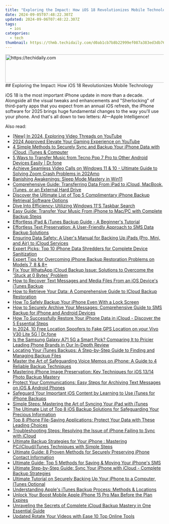```yaml
---
title: "Exploring the Impact: How iOS 18 Revolutionizes Mobile Technology"
date: 2024-09-05T07:48:22.307Z
updated: 2024-09-06T07:48:22.307Z
tags:
  - ios
categories:
  - tech
thumbnail: https://thmb.techidaily.com/d0ab1cb7b8b22999ef087a383ed3db769492e1f7dd341f7046ddf8ecb2ad394e.png
---
```


<!-- affiliate ads begin -->
<a href="https://laganoo.pxf.io/c/5597632/1484944/16446" target="_top" id="1484944">
  <img src="//a.impactradius-go.com/display-ad/16446-1484944" border="0" alt="https://techidaily.com" width="728" height="90"/>
</a>
<img height="0" width="0" src="https://laganoo.pxf.io/i/5597632/1484944/16446" style="position:absolute;visibility:hidden;" border="0" />
<!-- affiliate ads end -->
## Exploring the Impact: How iOS 18 Revolutionizes Mobile Technology

iOS 18 is the most important iPhone update in more than a decade. Alongside all the visual tweaks and enhancements and "Sherlocking" of third-party apps that you expect from an annual iOS refresh, the iPhone software for 2025 brings huge fundamental changes to the way you'll use your phone. And that's all down to two letters: AI—Apple Intelligence!

<ins class="adsbygoogle"
     style="display:block"
     data-ad-format="autorelaxed"
     data-ad-client="ca-pub-7571918770474297"
     data-ad-slot="1223367746"></ins>



<ins class="adsbygoogle"
     style="display:block"
     data-ad-client="ca-pub-7571918770474297"
     data-ad-slot="8358498916"
     data-ad-format="auto"
     data-full-width-responsive="true"></ins>

<span class="atpl-alsoreadstyle">Also read:</span>
<div><ul>
<li><a href="https://youtube-data.techidaily.com/n-2024-exploring-video-threads-on-youtube/"><u>[New] In 2024, Exploring Video Threads on YouTube</u></a></li>
<li><a href="https://youtube-clips.techidaily.com/2024-approved-elevate-your-gaming-experience-on-youtube/"><u>2024 Approved  Elevate Your Gaming Experience on YouTube</u></a></li>
<li><a href="https://os-tips.techidaily.com/4-simple-methods-to-securely-sync-and-backup-your-iphone-data-with-icloud-itunes-and-computer/"><u>4 Simple Methods to Securely Sync and Backup Your iPhone Data with iCloud, iTunes & Computer</u></a></li>
<li><a href="https://blog-min.techidaily.com/5-ways-to-transfer-music-from-tecno-pop-7-pro-to-other-android-devices-easily-drfone-by-drfone-transfer-from-android-transfer-from-android/"><u>5 Ways to Transfer Music from Tecno Pop 7 Pro to Other Android Devices Easily | Dr.fone</u></a></li>
<li><a href="https://win-able.techidaily.com/achieve-seamless-video-calls-on-windows-11-and-10-ultimate-guide-to-solving-zoom-crash-problems-in-202amo/"><u>Achieve Seamless Video Calls on Windows 11 & 10 - Ultimate Guide to Solving Zoom Crash Problems in 202Amo</u></a></li>
<li><a href="https://common-error.techidaily.com/banishing-awakenings-sleep-mode-mastery-in-win11/"><u>Banishing Awakenings: Sleep Mode Mastery in Win11</u></a></li>
<li><a href="https://os-tips.techidaily.com/comprehensive-guide-transferring-data-from-ipad-to-icloud-macbook-itunes-or-an-external-hard-drive/"><u>Comprehensive Guide: Transferring Data From iPad to iCloud, MacBook, iTunes, or an External Hard Drive</u></a></li>
<li><a href="https://os-tips.techidaily.com/discover-the-ultimate-list-of-top-5-complimentary-iphone-backup-retrieval-software-options/"><u>Discover the Ultimate List of Top 5 Complimentary iPhone Backup Retrieval Software Options</u></a></li>
<li><a href="https://win11.techidaily.com/dive-into-efficiency-utilizing-windows-11s-taskbar-search/"><u>Dive Into Efficiency: Utilizing Windows 11'S Taskbar Search</u></a></li>
<li><a href="https://os-tips.techidaily.com/easy-guide-transfer-your-music-from-iphone-to-macpc-with-complete-backup-steps/"><u>Easy Guide: Transfer Your Music From iPhone to Mac/PC with Complete Backup Steps</u></a></li>
<li><a href="https://os-tips.techidaily.com/effortless-ipad-and-itunes-backup-guide-a-beginners-tutorial/"><u>Effortless iPad & iTunes Backup Guide - A Beginner's Tutorial</u></a></li>
<li><a href="https://os-tips.techidaily.com/effortless-text-preservation-a-user-friendly-approach-to-sms-data-backup-solutions/"><u>Effortless Text Preservation: A User-Friendly Approach to SMS Data Backup Solutions</u></a></li>
<li><a href="https://os-tips.techidaily.com/ensuring-data-safety-a-users-manual-for-backing-up-ipads-pro-mini-and-air-to-icloud-services/"><u>Ensuring Data Safety: A User's Manual for Backing Up iPads (Pro, Mini, and Air) to iCloud Services</u></a></li>
<li><a href="https://data-safeguard.techidaily.com/expert-picks-top-10-iphone-data-shredders-for-complete-device-sanitization/"><u>Expert Picks: Top 10 iPhone Data Shredders for Complete Device Sanitization</u></a></li>
<li><a href="https://os-tips.techidaily.com/expert-tips-for-overcoming-iphone-backup-restoration-problems-on-models-7-8-and-8plus/"><u>Expert Tips for Overcoming iPhone Backup Restoration Problems on Models 7, 8 & 8+</u></a></li>
<li><a href="https://os-tips.techidaily.com/fix-your-whatsapp-icloud-backup-issue-solutions-to-overcome-the-stuck-at-0-bytes-problem/"><u>Fix Your WhatsApp iCloud Backup Issue: Solutions to Overcome the 'Stuck at 0 Bytes' Problem</u></a></li>
<li><a href="https://os-tips.techidaily.com/how-to-recover-text-messages-and-media-files-from-an-ios-devices-itunes-backup/"><u>How to Recover Text Messages and Media Files From an iOS Device's iTunes Backup</u></a></li>
<li><a href="https://os-tips.techidaily.com/how-to-retrieve-your-data-a-comprehensive-guide-to-icloud-backup-restoration/"><u>How to Retrieve Your Data: A Comprehensive Guide to ICloud Backup Restoration</u></a></li>
<li><a href="https://os-tips.techidaily.com/how-to-safely-backup-your-iphone-even-with-a-lock-screen/"><u>How To Safely Backup Your iPhone Even With a Lock Screen</u></a></li>
<li><a href="https://os-tips.techidaily.com/how-to-securely-archive-your-messages-comprehensive-guide-to-sms-backup-for-iphone-and-android-devices/"><u>How to Securely Archive Your Messages: Comprehensive Guide to SMS Backup for iPhone and Android Devices</u></a></li>
<li><a href="https://os-tips.techidaily.com/how-to-successfully-restore-your-iphone-data-in-icloud-discover-the-5-essential-steps/"><u>How To Successfully Restore Your iPhone Data in iCloud - Discover the 5 Essential Steps</u></a></li>
<li><a href="https://android-location.techidaily.com/in-2024-10-free-location-spoofers-to-fake-gps-location-on-your-vivo-v30-lite-5g-drfone-by-drfone-virtual/"><u>In 2024, 10 Free Location Spoofers to Fake GPS Location on your Vivo V30 Lite 5G | Dr.fone</u></a></li>
<li><a href="https://buynow-reviews.techidaily.com/is-the-samsung-galaxy-a71-5g-a-smart-pick-comparing-it-to-pricier-leading-phone-brands-in-our-in-depth-review/"><u>Is the Samsung Galaxy A71 5G a Smart Pick? Comparing It to Pricier Leading Phone Brands in Our In-Depth Review</u></a></li>
<li><a href="https://os-tips.techidaily.com/locating-your-itunes-backups-a-step-by-step-guide-to-finding-and-managing-backup-files/"><u>Locating Your iTunes Backups: A Step-by-Step Guide to Finding and Managing Backup Files</u></a></li>
<li><a href="https://os-tips.techidaily.com/master-the-art-of-safeguarding-voice-memos-on-iphone-a-guide-to-4-reliable-backup-techniques/"><u>Master the Art of Safeguarding Voice Memos on iPhone: A Guide to 4 Reliable Backup Techniques</u></a></li>
<li><a href="https://os-tips.techidaily.com/mastering-iphone-image-preservation-key-techniques-for-ios-1314-photo-backup-mastery/"><u>Mastering iPhone Image Preservation: Key Techniques for iOS 13/14 Photo Backup Mastery</u></a></li>
<li><a href="https://os-tips.techidaily.com/protect-your-communications-easy-steps-for-archiving-text-messages-on-ios-and-android-phones/"><u>Protect Your Communications: Easy Steps for Archiving Text Messages on iOS & Android Phones</u></a></li>
<li><a href="https://os-tips.techidaily.com/safeguard-your-important-ios-content-by-learning-to-use-itunes-for-iphone-backups/"><u>Safeguard Your Important iOS Content by Learning to Use iTunes for iPhone Backups</u></a></li>
<li><a href="https://os-tips.techidaily.com/simple-steps-mastering-the-art-of-syncing-your-ipad-with-itunes/"><u>Simple Steps: Mastering the Art of Syncing Your iPad with iTunes</u></a></li>
<li><a href="https://os-tips.techidaily.com/the-ultimate-list-of-top-8-ios-backup-solutions-for-safeguarding-your-precious-information/"><u>The Ultimate List of Top 8 iOS Backup Solutions for Safeguarding Your Precious Information</u></a></li>
<li><a href="https://os-tips.techidaily.com/top-8-iphone-file-saving-applications-protect-your-data-with-these-leading-choices/"><u>Top 8 iPhone File-Saving Applications: Protect Your Data with These Leading Choices</u></a></li>
<li><a href="https://os-tips.techidaily.com/troubleshooting-steps-resolving-the-issue-of-iphone-failing-to-sync-with-icloud/"><u>Troubleshooting Steps: Resolving the Issue of iPhone Failing to Sync with iCloud</u></a></li>
<li><a href="https://os-tips.techidaily.com/ultimate-backup-strategies-for-your-iphone-mastering-pciclouditunes-techniques-with-simple-steps/"><u>Ultimate Backup Strategies for Your iPhone : Mastering PC/iCloud/iTunes Techniques with Simple Steps</u></a></li>
<li><a href="https://os-tips.techidaily.com/ultimate-guide-8-proven-methods-for-securely-preserving-iphone-contact-information/"><u>Ultimate Guide: 8 Proven Methods for Securely Preserving iPhone Contact Information</u></a></li>
<li><a href="https://os-tips.techidaily.com/ultimate-guide-top-5-methods-for-saving-and-moving-your-iphones-sms/"><u>Ultimate Guide: Top 5 Methods for Saving & Moving Your iPhone's SMS</u></a></li>
<li><a href="https://os-tips.techidaily.com/ultimate-step-by-step-guide-sync-your-iphone-with-icloud-complete-backup-strategies/"><u>Ultimate Step-by-Step Guide: Sync Your iPhone with iCloud - Complete Backup Strategies</u></a></li>
<li><a href="https://os-tips.techidaily.com/1723620204669-ultimate-tutorial-on-securely-backing-up-your-iphone-to-a-computer-itunes-optional/"><u>Ultimate Tutorial on Securely Backing Up Your iPhone to a Computer, ITunes Optional</u></a></li>
<li><a href="https://os-tips.techidaily.com/understanding-apples-itunes-backup-process-methods-and-locations/"><u>Understanding Apple's iTunes Backup Process: Methods & Locations</u></a></li>
<li><a href="https://sim-unlock.techidaily.com/unlock-your-boost-mobile-apple-iphone-15-pro-max-before-the-plan-expires-by-drfone-ios/"><u>Unlock Your Boost Mobile Apple iPhone 15 Pro Max Before the Plan Expires</u></a></li>
<li><a href="https://os-tips.techidaily.com/unraveling-the-secrets-of-complete-icloud-backup-mastery-in-one-essential-guide/"><u>Unraveling the Secrets of Complete iCloud Backup Mastery in One Essential Guide</u></a></li>
<li><a href="https://video-content-creator.techidaily.com/updated-rotate-your-videos-with-ease-10-top-online-tools/"><u>Updated Rotate Your Videos with Ease 10 Top Online Tools</u></a></li>
</ul></div>

